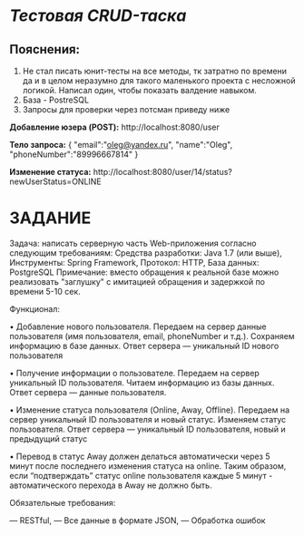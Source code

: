 # _Тестовая CRUD-таска_

## Пояснения:
1. Не стал писать юнит-тесты на все методы, тк затратно по времени да и в целом неразумно для такого маленького проекта с несложной логикой.
Написал один, чтобы показать валдение навыком.
2. База - PostreSQL
3. Запросы для проверки через потсман приведу ниже

**Добавление юзера (POST):** http://localhost:8080/user

**Тело запроса:** {
"email":"oleg@yandex.ru",
"name":"Oleg",
"phoneNumber":"89996667814"
}

**Изменение статуса:** http://localhost:8080/user/14/status?newUserStatus=ONLINE

# ЗАДАНИЕ
Задача: написать серверную часть Web-приложения согласно следующим требованиям:
Средства разработки: Java 1.7 (или выше), Инструменты: Spring Framework, Протокол: HTTP, База данных: PostgreSQL
Примечание: вместо обращения к реальной базе можно реализовать "заглушку" с имитацией обращения и задержкой по времени 5-10 сек.

Функционал:

•	Добавление нового пользователя. Передаем на сервер данные пользователя (имя пользователя, email, phoneNumber и т.д.). Сохраняем информацию в базе данных. Ответ сервера — уникальный ID нового пользователя

•	Получение информации о пользователе. Передаем на сервер уникальный ID пользователя. Читаем информацию из базы данных. Ответ сервера — данные пользователя.

•	Изменение статуса пользователя (Online, Away, Offline). Передаем на сервер уникальный ID пользователя и новый статус. Изменяем статус пользователя. Ответ сервера — уникальный ID пользователя, новый и предыдущий статус

•	Перевод в статус Away должен делаться автоматически через 5 минут после последнего изменения статуса на online. Таким образом, если “подтверждать” статус online пользователя каждые 5 минут - автоматического перехода в Away не должно быть.

Обязательные требования:

— RESTful, — Все данные в формате JSON, — Обработка ошибок
